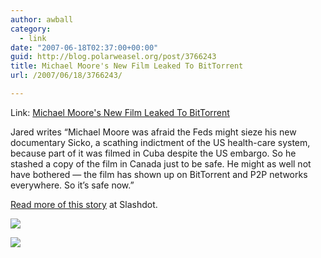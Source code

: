 ```yaml
---
author: awball
category:
  - link
date: "2007-06-18T02:37:00+00:00"
guid: http://blog.polarweasel.org/post/3766243
title: Michael Moore's New Film Leaked To BitTorrent
url: /2007/06/18/3766243/

---
```

Link: [Michael Moore's New Film Leaked To BitTorrent](http://rss.slashdot.org/~r/Slashdot/slashdot/~3/125720973/article.pl)

Jared writes “Michael Moore was afraid the Feds might sieze his new documentary Sicko, a scathing indictment of the US health-care system, because part of it was filmed in Cuba despite the US embargo. So he stashed a copy of the film in Canada just to be safe. He might as well not have bothered &mdash; the film has shown up on BitTorrent and P2P networks everywhere. So it’s safe now.”

[Read more of this story](http://yro.slashdot.org/article.pl?sid=07/06/18/0059232&from=rss) at Slashdot.



[![](http://rss.slashdot.org/~a/Slashdot/slashdot?i=77tDsc)](http://rss.slashdot.org/~a/Slashdot/slashdot?a=77tDsc)

![](http://rss.slashdot.org/~r/Slashdot/slashdot/~4/125720973)
